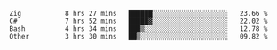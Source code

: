 <!--START_SECTION:waka-->

```text
Zig           8 hrs 27 mins   ██████░░░░░░░░░░░░░░░░░░░   23.66 %
C#            7 hrs 52 mins   █████▓░░░░░░░░░░░░░░░░░░░   22.02 %
Bash          4 hrs 34 mins   ███▒░░░░░░░░░░░░░░░░░░░░░   12.78 %
Other         3 hrs 30 mins   ██▒░░░░░░░░░░░░░░░░░░░░░░   09.82 %
```

<!--END_SECTION:waka-->
